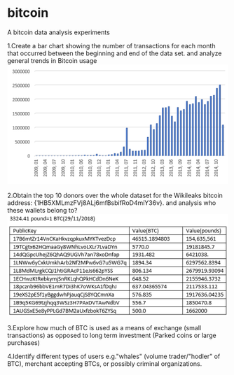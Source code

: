 # bitcoin
A bitcoin data analysis experiments

1.Create a bar chart showing the number of transactions for each month that occurred between the beginning and end of the data set. and analyze general trends in Bitcoin usage
![alt Image text](time.png)

2.Obtain the top 10 donors over the whole dataset for the Wikileaks bitcoin address: {1HB5XMLmzFVj8ALj6mfBsbifRoD4miY36v}. and analysis who these wallets belong to?
![alt Image text](donors.png)

3.Explore how much of BTC is used as a means of exchange (small transactions) as opposed to long term investment (Parked coins or large purchases)

4.Identify different types of users e.g."whales" (volume trader/"hodler" of BTC), merchant accepting BTCs, or possibly criminal organizations.
